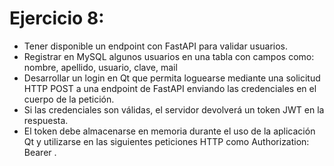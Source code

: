 Ejercicio 8:
============

- Tener disponible un endpoint con FastAPI para validar usuarios.
- Registrar en MySQL algunos usuarios en una tabla con campos como: nombre, apellido, usuario, clave, mail
- Desarrollar un login en Qt que permita loguearse mediante una solicitud HTTP POST a una endpoint de FastAPI enviando las credenciales en el cuerpo de la petición.
- Si las credenciales son válidas, el servidor devolverá un token JWT en la respuesta.
- El token debe almacenarse en memoria durante el uso de la aplicación Qt y utilizarse en las siguientes peticiones HTTP como Authorization: Bearer <token>.